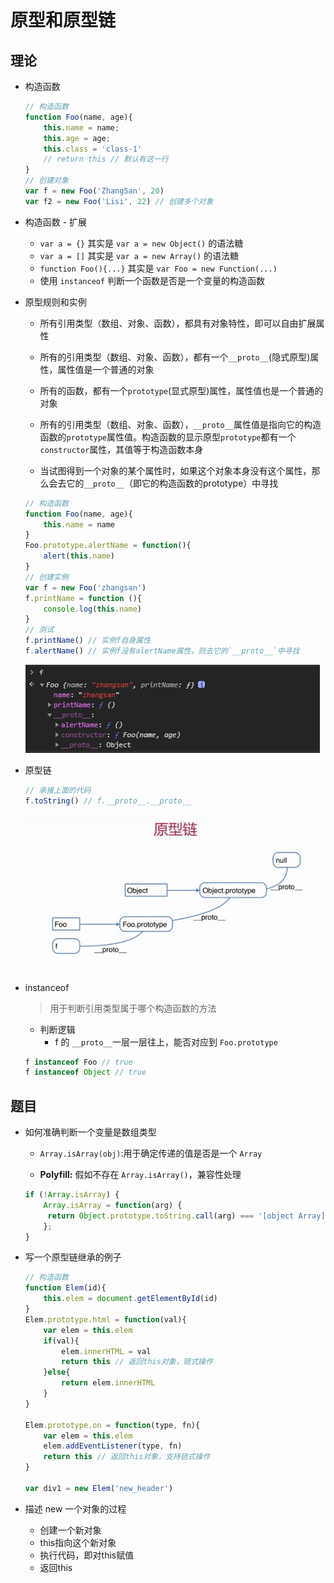 # 原型和原型链

## 理论

* 构造函数

	```JavaScript
	// 构造函数
	function Foo(name, age){
		this.name = name;
		this.age = age;
		this.class = 'class-1'
		// return this // 默认有这一行
	}
	// 创建对象
	var f = new Foo('ZhangSan', 20)
	var f2 = new Foo('Lisi', 22) // 创建多个对象
	```

* 构造函数 - 扩展
	
	* `var a = {}` 其实是 `var a = new Object()` 的语法糖
	* `var a = []` 其实是 `var a = new Array()` 的语法糖 
	* `function Foo(){...}` 其实是 `var Foo = new Function(...)`
	* 使用 `instanceof` 判断一个函数是否是一个变量的构造函数

* 原型规则和实例
		
	* 所有引用类型（数组、对象、函数），都具有对象特性，即可以自由扩展属性
	
	* 所有的引用类型（数组、对象、函数），都有一个`__proto__`(隐式原型)属性，属性值是一个普通的对象
	
	* 所有的函数，都有一个`prototype`(显式原型)属性，属性值也是一个普通的对象
	
	* 所有的引用类型（数组、对象、函数），`__proto__`属性值是指向它的构造函数的`prototype`属性值。构造函数的显示原型`prototype`都有一个`constructor`属性，其值等于构造函数本身

	* 当试图得到一个对象的某个属性时，如果这个对象本身没有这个属性，那么会去它的`__proto__`（即它的构造函数的prototype）中寻找	

	```JavaScript
	// 构造函数
	function Foo(name, age){
		this.name = name
	}
	Foo.prototype.alertName = function(){
		alert(this.name)
	}
	// 创建实例
	var f = new Foo('zhangsan')
	f.printName = function (){
		console.log(this.name)
	}
	// 测试
	f.printName() // 实例f自身属性
	f.alertName() // 实例f没有alertName属性，则去它的`__proto__`中寻找
	```
	<img src="./img/prototype.jpg">
	
* 原型链

	```JavaScript
	// 承接上面的代码
	f.toString() // f.__proto__.__proto__
	```

	<img src="./img/__proto__.jpg">

* instanceof

	> 用于判断引用类型属于哪个构造函数的方法
	
	* 判断逻辑
		* f 的 `__proto__`一层一层往上，能否对应到 `Foo.prototype`
		
	```JavaScript
	f instanceof Foo // true
	f instanceof Object // true
	```

## 题目

* 如何准确判断一个变量是数组类型

	* `Array.isArray(obj)`:用于确定传递的值是否是一个 `Array`

	* **Polyfill:** 假如不存在 `Array.isArray()`，兼容性处理

	```JavaScript
	if (!Array.isArray) {
  		Array.isArray = function(arg) {
   		 return Object.prototype.toString.call(arg) === '[object Array]';
  		};
	}
	```

* 写一个原型链继承的例子
	
	```JavaScript
	// 构造函数
	function Elem(id){
		this.elem = document.getElementById(id)
	}
	Elem.prototype.html = function(val){
		var elem = this.elem
		if(val){
			elem.innerHTML = val
			return this // 返回this对象，链式操作
		}else{
			return elem.innerHTML
		}
	}
	
	Elem.prototype.on = function(type, fn){
		var elem = this.elem
		elem.addEventListener(type, fn)
		return this // 返回this对象，支持链式操作
	}
	
	var div1 = new Elem('new_header')
	```

* 描述 new 一个对象的过程

	* 创建一个新对象
	* this指向这个新对象
	* 执行代码，即对this赋值
	* 返回this